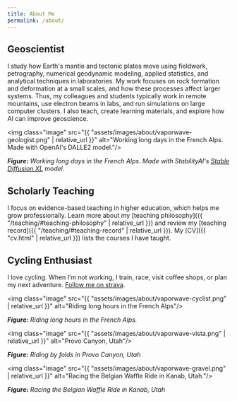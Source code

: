 ```yaml
---
title: About Me
permalink: /about/
---
```


## Geoscientist

I study how Earth's mantle and tectonic plates move using fieldwork, petrography, numerical geodynamic modeling, applied statistics, and analytical techniques in laboratories. My work focuses on rock formation and deformation at a small scales, and how these processes affect larger systems. Thus, my colleagues and students typically work in remote mountains, use electron beams in labs, and run simulations on large computer clusters. I also teach, create learning materials, and explore how AI can improve geoscience.

<img class="image" src="{{ "assets/images/about/vaporwave-geologist.png" | relative_url }}" alt="Working long days in the French Alps. Made with OpenAI's DALLE2 model."/>

***Figure:*** *Working long days in the French Alps. Made with StabilityAI's [Stable Diffusion XL](https://huggingface.co/stabilityai/stable-diffusion-xl-base-1.0) model.*

## Scholarly Teaching

I focus on evidence-based teaching in higher education, which helps me grow professionally. Learn more about my [teaching philosophy]({{ "/teaching/#teaching-philosophy" | relative_url }}) and review my [teaching record]({{ "/teaching/#teaching-record" | relative_url }}). My [CV]({{ "cv.html" | relative_url }}) lists the courses I have taught.

## Cycling Enthusiast

I love cycling. When I’m not working, I train, race, visit coffee shops, or plan my next adventure. [Follow me on strava](https://www.strava.com/athletes/11468816).

<img class="image" src="{{ "assets/images/about/vaporwave-cyclist.png" | relative_url }}" alt="Riding long hours in the French Alps"/>

***Figure:*** *Riding long hours in the French Alps.*

<img class="image" src="{{ "assets/images/about/vaporwave-vista.png" | relative_url }}" alt="Provo Canyon, Utah"/>

***Figure:*** *Riding by folds in Provo Canyon, Utah*

<img class="image" src="{{ "assets/images/about/vaporwave-gravel.png" | relative_url }}" alt="Racing the Belgian Waffle Ride in Kanab, Utah."/>

***Figure:*** *Racing the Belgian Waffle Ride in Kanab, Utah*
